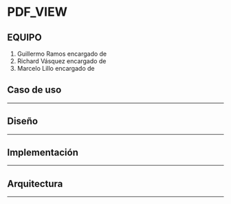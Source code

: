 # PDF_VIEW
## EQUIPO
1. Guillermo Ramos encargado de 
2. Richard Vásquez encargado de
3. Marcelo Lillo encargado de

## Caso de uso
---------------

## Diseño
---------------

## Implementación
------------

## Arquitectura
-------------


